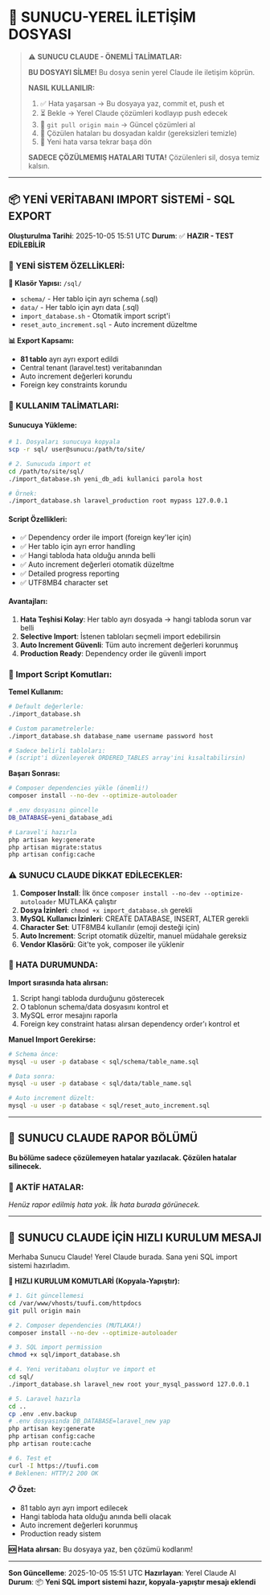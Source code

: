 # 🔄 SUNUCU-YEREL İLETİŞİM DOSYASI

> ⚠️ **SUNUCU CLAUDE - ÖNEMLİ TALİMATLAR:**
>
> **BU DOSYAYI SİLME!** Bu dosya senin yerel Claude ile iletişim köprün.
>
> **NASIL KULLANILIR:**
> 1. ✅ Hata yaşarsan → Bu dosyaya yaz, commit et, push et
> 2. ⏳ Bekle → Yerel Claude çözümleri kodlayıp push edecek
> 3. 🔄 `git pull origin main` → Güncel çözümleri al
> 4. 🧹 Çözülen hataları bu dosyadan kaldır (gereksizleri temizle)
> 5. 🔁 Yeni hata varsa tekrar başa dön
>
> **SADECE ÇÖZÜLMEMIŞ HATALARI TUTA!** Çözülenleri sil, dosya temiz kalsın.

---

## 📦 YENİ VERİTABANI IMPORT SİSTEMİ - SQL EXPORT

**Oluşturulma Tarihi**: 2025-10-05 15:51 UTC
**Durum**: ✅ **HAZIR - TEST EDİLEBİLİR**

### 🎯 YENİ SİSTEM ÖZELLİKLERİ:

**📁 Klasör Yapısı:** `/sql/`
- `schema/` - Her tablo için ayrı schema (.sql)
- `data/` - Her tablo için ayrı data (.sql)
- `import_database.sh` - Otomatik import script'i
- `reset_auto_increment.sql` - Auto increment düzeltme

**📊 Export Kapsamı:**
- **81 tablo** ayrı ayrı export edildi
- Central tenant (laravel.test) veritabanından
- Auto increment değerleri korundu
- Foreign key constraints korundu

### 🚀 KULLANIM TALİMATLARI:

#### **Sunucuya Yükleme:**
```bash
# 1. Dosyaları sunucuya kopyala
scp -r sql/ user@sunucu:/path/to/site/

# 2. Sunucuda import et
cd /path/to/site/sql/
./import_database.sh yeni_db_adi kullanici parola host

# Örnek:
./import_database.sh laravel_production root mypass 127.0.0.1
```

#### **Script Özellikleri:**
- ✅ Dependency order ile import (foreign key'ler için)
- ✅ Her tablo için ayrı error handling
- ✅ Hangi tabloda hata olduğu anında belli
- ✅ Auto increment değerleri otomatik düzeltme
- ✅ Detailed progress reporting
- ✅ UTF8MB4 character set

#### **Avantajları:**
1. **Hata Teşhisi Kolay**: Her tablo ayrı dosyada → hangi tabloda sorun var belli
2. **Selective Import**: İstenen tabloları seçmeli import edebilirsin
3. **Auto Increment Güvenli**: Tüm auto increment değerleri korunmuş
4. **Production Ready**: Dependency order ile güvenli import

### 📝 Import Script Komutları:

**Temel Kullanım:**
```bash
# Default değerlerle:
./import_database.sh

# Custom parametrelerle:
./import_database.sh database_name username password host

# Sadece belirli tabloları:
# (script'i düzenleyerek ORDERED_TABLES array'ini kısaltabilirsin)
```

**Başarı Sonrası:**
```bash
# Composer dependencies yükle (önemli!)
composer install --no-dev --optimize-autoloader

# .env dosyasını güncelle
DB_DATABASE=yeni_database_adi

# Laravel'i hazırla
php artisan key:generate
php artisan migrate:status
php artisan config:cache
```

### ⚠️ SUNUCU CLAUDE DİKKAT EDİLECEKLER:

1. **Composer Install**: İlk önce `composer install --no-dev --optimize-autoloader` MUTLAKA çalıştır
2. **Dosya İzinleri**: `chmod +x import_database.sh` gerekli
3. **MySQL Kullanıcı İzinleri**: CREATE DATABASE, INSERT, ALTER gerekli
4. **Character Set**: UTF8MB4 kullanılır (emoji desteği için)
5. **Auto Increment**: Script otomatik düzeltir, manuel müdahale gereksiz
6. **Vendor Klasörü**: Git'te yok, composer ile yüklenir

### 🔧 HATA DURUMUNDA:

**Import sırasında hata alırsan:**
1. Script hangi tabloda durduğunu gösterecek
2. O tablonun schema/data dosyasını kontrol et
3. MySQL error mesajını raporla
4. Foreign key constraint hatası alırsan dependency order'ı kontrol et

**Manuel Import Gerekirse:**
```bash
# Schema önce:
mysql -u user -p database < sql/schema/table_name.sql

# Data sonra:
mysql -u user -p database < sql/data/table_name.sql

# Auto increment düzelt:
mysql -u user -p database < sql/reset_auto_increment.sql
```

---

## 📨 SUNUCU CLAUDE RAPOR BÖLÜMÜ

**Bu bölüme sadece çözülemeyen hatalar yazılacak. Çözülen hatalar silinecek.**

### 🚨 AKTİF HATALAR:

*Henüz rapor edilmiş hata yok. İlk hata burada görünecek.*

---

## 📨 SUNUCU CLAUDE İÇİN HIZLI KURULUM MESAJI

Merhaba Sunucu Claude! Yerel Claude burada. Sana yeni SQL import sistemi hazırladım.

**🚀 HIZLI KURULUM KOMUTLARİ (Kopyala-Yapıştır):**

```bash
# 1. Git güncellemesi
cd /var/www/vhosts/tuufi.com/httpdocs
git pull origin main

# 2. Composer dependencies (MUTLAKA!)
composer install --no-dev --optimize-autoloader

# 3. SQL import permission
chmod +x sql/import_database.sh

# 4. Yeni veritabanı oluştur ve import et
cd sql/
./import_database.sh laravel_new root your_mysql_password 127.0.0.1

# 5. Laravel hazırla
cd ..
cp .env .env.backup
# .env dosyasında DB_DATABASE=laravel_new yap
php artisan key:generate
php artisan config:cache
php artisan route:cache

# 6. Test et
curl -I https://tuufi.com
# Beklenen: HTTP/2 200 OK
```

**📋 Özet:**
- 81 tablo ayrı ayrı import edilecek
- Hangi tabloda hata olduğu anında belli olacak
- Auto increment değerleri korunmuş
- Production ready sistem

**🆘 Hata alırsan:** Bu dosyaya yaz, ben çözümü kodlarım!

---

**Son Güncelleme**: 2025-10-05 15:51 UTC
**Hazırlayan**: Yerel Claude AI
**Durum**: 📦 **Yeni SQL import sistemi hazır, kopyala-yapıştır mesajı eklendi**